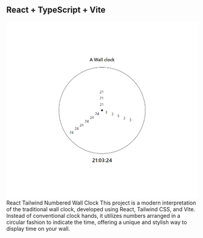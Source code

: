 ## React + TypeScript + Vite
![Screenshot](screenshots/1.png)
React Tailwind Numbered Wall Clock
This project is a modern interpretation of the traditional wall clock, developed using React, Tailwind CSS, and Vite. Instead of conventional clock hands, it utilizes numbers arranged in a circular fashion to indicate the time, offering a unique and stylish way to display time on your wall.